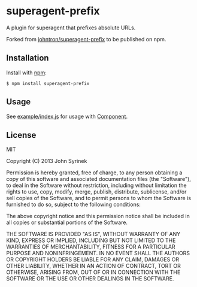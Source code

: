# superagent-prefix

  A plugin for superagent that prefixes absolute URLs.
  
  Forked from [johntron/superagent-prefix](https://github.com/johntron/superagent-prefix) to be published on npm.

## Installation

  Install with [npm](http://npmjs.org):

    $ npm install superagent-prefix

## Usage

  See [example/index.js](/example/index.js) for usage with [Component](https://github.com/componentjs/component).

## License

  MIT
  
  Copyright (C) 2013 John Syrinek

  Permission is hereby granted, free of charge, to any person obtaining a copy of this software and associated documentation files (the "Software"), to deal in the Software without restriction, including without limitation the rights to use, copy, modify, merge, publish, distribute, sublicense, and/or sell copies of the Software, and to permit persons to whom the Software is furnished to do so, subject to the following conditions:

  The above copyright notice and this permission notice shall be included in all copies or substantial portions of the Software.

  THE SOFTWARE IS PROVIDED "AS IS", WITHOUT WARRANTY OF ANY KIND, EXPRESS OR IMPLIED, INCLUDING BUT NOT LIMITED TO THE WARRANTIES OF MERCHANTABILITY, FITNESS FOR A PARTICULAR PURPOSE AND NONINFRINGEMENT. IN NO EVENT SHALL THE AUTHORS OR COPYRIGHT HOLDERS BE LIABLE FOR ANY CLAIM, DAMAGES OR OTHER LIABILITY, WHETHER IN AN ACTION OF CONTRACT, TORT OR OTHERWISE, ARISING FROM, OUT OF OR IN CONNECTION WITH THE SOFTWARE OR THE USE OR OTHER DEALINGS IN THE SOFTWARE.
